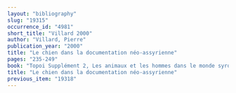 ```yaml
---
layout: "bibliography"
slug: "19315"
occurrence_id: "4981"
short_title: "Villard 2000"
author: "Villard, Pierre"
publication_year: "2000"
title: "Le chien dans la documentation néo-assyrienne"
pages: "235-249"
book: "Topoi Supplément 2, Les animaux et les hommes dans le monde syro-mésopotamien aux époques historiques (Lyon)"
title: "Le chien dans la documentation néo-assyrienne"
previous_item: "19318"
---
```

